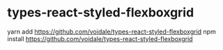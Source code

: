 # types-react-styled-flexboxgrid
yarn add https://github.com/voidale/types-react-styled-flexboxgrid
npm install https://github.com/voidale/types-react-styled-flexboxgrid
